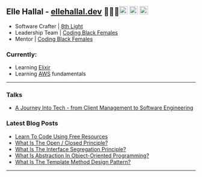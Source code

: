 ## Elle Hallal - [ellehallal.dev][website] 👩🏽‍💻[<img alt="ellehallal.dev | Website" width="22px" src="https://www.iconsdb.com/icons/preview/orange/globe-4-xxl.png" />][website] [<img  alt="ellehallal | LinkedIn" width="22px" src="https://www.iconsdb.com/icons/preview/orange/linkedin-3-xxl.png" />][linkedin] [<img alt="ellehallal | Twitter" width="22px" src="https://www.iconsdb.com/icons/preview/orange/twitter-xxl.png" />][twitter]

- Software Crafter | [8th Light][8thlight]
- Leadership Team | [Coding Black Females][codingblackfemales]
- Mentor | [Coding Black Females][codingblackfemales]

### Currently:

- Learning [Elixir][elixir]
- Learning [AWS][aws] fundamentals

---

### Talks

- [A Journey Into Tech - from Client Management to Software Engineering](https://www.youtube.com/watch?v=SbX_-ahCx1Y&t=12m8s)

### Latest Blog Posts

<!-- BLOG-POST-LIST:START -->
- [Learn To Code Using Free Resources](https://ellehallal.dev/blog/2020/06/2020-06-14-learn-to-code-using-free-resources/)
- [What Is The Open / Closed Principle?](https://ellehallal.dev/blog/2020/03/2020-03-05-solid-principles-the-open-closed-principle/)
- [What Is The Interface Segregation Principle?](https://ellehallal.dev/blog/2020/02/2020-02-26-solid-principles-the-interface-segregation-principle/)
- [What Is Abstraction In Object-Oriented Programming?](https://ellehallal.dev/blog/2019/07/2019-07-02-what-is-abstraction-in-object-oriented-programming/)
- [What Is The Template Method Design Pattern?](https://ellehallal.dev/blog/2019/06/2019-06-12-what-is-the-template-method-design-pattern/)
<!-- BLOG-POST-LIST:END -->

---

[website]: https://ellehallal.dev
[twitter]: https://twitter.com/ellehallal
[linkedin]: https://www.linkedin.com/in/ellehallal/
[8thlight]: https://8thlight.com
[codingblackfemales]: https://codingblackfemales.com
[elixir]: https://elixir-lang.org/
[aws]: https://aws.amazon.com/
[reactnative]: https://reactnative.dev/
